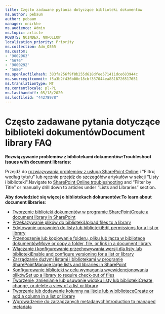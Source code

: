 ```yaml
---
title: Często zadawane pytania dotyczące biblioteki dokumentów
ms.author: pebaum
author: pebaum
manager: mnirkhe
ms.audience: Admin
ms.topic: article
ROBOTS: NOINDEX, NOFOLLOW
localization_priority: Priority
ms.collection: Adm_O365
ms.custom:
- "9002963"
- "5676"
- "9000292"
- "5680"
ms.openlocfilehash: 383fa256f9f8b255d618dfee571411dce683944c
ms.sourcegitcommit: f5a3b2f436b00e18cbf337044ea8818726517651
ms.translationtype: MT
ms.contentlocale: pl-PL
ms.lasthandoff: 05/18/2020
ms.locfileid: "44278978"
---
```

# <a name="document-library-faq"></a><span data-ttu-id="eeb10-102">Często zadawane pytania dotyczące biblioteki dokumentów</span><span class="sxs-lookup"><span data-stu-id="eeb10-102">Document library FAQ</span></span>

<span data-ttu-id="eeb10-103">**Rozwiązywanie problemów z bibliotekami dokumentów:**</span><span class="sxs-lookup"><span data-stu-id="eeb10-103">**Troubleshoot issues with document libraries**:</span></span>

<span data-ttu-id="eeb10-104">Przejdź do [rozwiązywania problemów z usługą SharePoint Online](https://docs.microsoft.com/sharepoint/troubleshoot/online) i "Filtruj według tytułu" lub ręcznie przejdź do szczegółów artykułów w sekcji "Listy i biblioteki".</span><span class="sxs-lookup"><span data-stu-id="eeb10-104">Navigate to [SharePoint Online troubleshooting](https://docs.microsoft.com/sharepoint/troubleshoot/online) and “Filter by Title” or manually drill down to articles under “Lists and Libraries” section.</span></span>

<span data-ttu-id="eeb10-105">**Aby dowiedzieć się więcej o bibliotekach dokumentów:**</span><span class="sxs-lookup"><span data-stu-id="eeb10-105">**To learn about document libraries**:</span></span>

- [<span data-ttu-id="eeb10-106">Tworzenie biblioteki dokumentów w programie SharePoint</span><span class="sxs-lookup"><span data-stu-id="eeb10-106">Create a document library in SharePoint</span></span>](https://support.office.com/article/Create-a-document-library-in-SharePoint-306728fe-0325-4b28-b60d-f902e1d75939)
- [<span data-ttu-id="eeb10-107">Przekazywanie plików do biblioteki</span><span class="sxs-lookup"><span data-stu-id="eeb10-107">Upload files to a library</span></span>](https://support.office.com/article/upload-files-to-a-library-da549fb1-1fcb-4167-87d0-4693e93cb7a0)
- [<span data-ttu-id="eeb10-108">Edytowanie uprawnień do listy lub biblioteki</span><span class="sxs-lookup"><span data-stu-id="eeb10-108">Edit permissions for a list or library</span></span>](https://support.office.com/article/customize-permissions-for-a-sharepoint-list-or-library-02d770f3-59eb-4910-a608-5f84cc297782)
- [<span data-ttu-id="eeb10-109">Przenoszenie lub kopiowanie folderu, pliku lub łącza w bibliotece dokumentów</span><span class="sxs-lookup"><span data-stu-id="eeb10-109">Move or copy a folder, file, or link in a document library</span></span>](https://support.office.com/article/move-or-copy-files-in-sharepoint-00e2f483-4df3-46be-a861-1f5f0c1a87bc)
- [<span data-ttu-id="eeb10-110">Włączanie i konfigurowanie przechowywania wersji dla listy lub biblioteki</span><span class="sxs-lookup"><span data-stu-id="eeb10-110">Enable and configure versioning for a list or library</span></span>](https://support.office.com/article/enable-and-configure-versioning-for-a-list-or-library-1555d642-23ee-446a-990a-bcab618c7a37)
- [<span data-ttu-id="eeb10-111">Zarządzanie dużymi listami i bibliotekami w programie SharePoint</span><span class="sxs-lookup"><span data-stu-id="eeb10-111">Manage large lists and libraries in SharePoint</span></span>](https://support.office.com/article/manage-large-lists-and-libraries-in-sharepoint-b8588dae-9387-48c2-9248-c24122f07c59)
- [<span data-ttu-id="eeb10-112">Konfigurowanie biblioteki w celu wymagania wyewidencjonowania plików</span><span class="sxs-lookup"><span data-stu-id="eeb10-112">Set up a library to require check-out of files</span></span>](https://support.microsoft.com/en-us/office/set-up-a-library-to-require-check-out-of-files-0c73792b-f727-4e19-a1f9-3173899e695b)
- [<span data-ttu-id="eeb10-113">Tworzenie, zmienianie lub usuwanie widoku listy lub biblioteki</span><span class="sxs-lookup"><span data-stu-id="eeb10-113">Create, change, or delete a view of a list or library</span></span>](https://support.office.com/article/create-change-or-delete-a-view-of-a-list-or-library-27ae65b8-bc5b-4949-b29b-4ee87144a9c9)
- [<span data-ttu-id="eeb10-114">Tworzenie lub dodawanie kolumny na liście lub w bibliotece</span><span class="sxs-lookup"><span data-stu-id="eeb10-114">Create or add a column in a list or library</span></span>](https://support.microsoft.com/en-us/office/create-a-column-in-a-sharepoint-list-or-library-2b0361ae-1bd3-41a3-8329-269e5f81cfa2)
- [<span data-ttu-id="eeb10-115">Wprowadzenie do zarządzanych metadanych</span><span class="sxs-lookup"><span data-stu-id="eeb10-115">Introduction to managed metadata</span></span>](https://docs.microsoft.com/sharepoint/managed-metadata)

